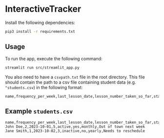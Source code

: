 # InteractiveTracker

Install the following dependencies:

```bash
pip3 install -r requirements.txt
```

## Usage

To run the app, execute the following command:

```bash
streamlit run src/streamlit_app.py
```

You also need to have a `csvpath.txt` file in the root directory. This file should contain the path
to a csv file containing student data (e.g. `"students.csv`) in the following format:

```csv
name,frequency_per_week,last_lesson_date,lesson_number_taken_so_far,status,is_online,billing_cycle,note
```

## Example `students.csv`

```csv
name,frequency_per_week,last_lesson_date,lesson_number_taken_so_far,status,is_online,billing_cycle,note
John Doe,2,2023-10-01,5,active,yes,monthly,Out of town next week
Jane Smith,1,2023-10-02,3,inactive,no,yearly,Needs to reschedule
```
